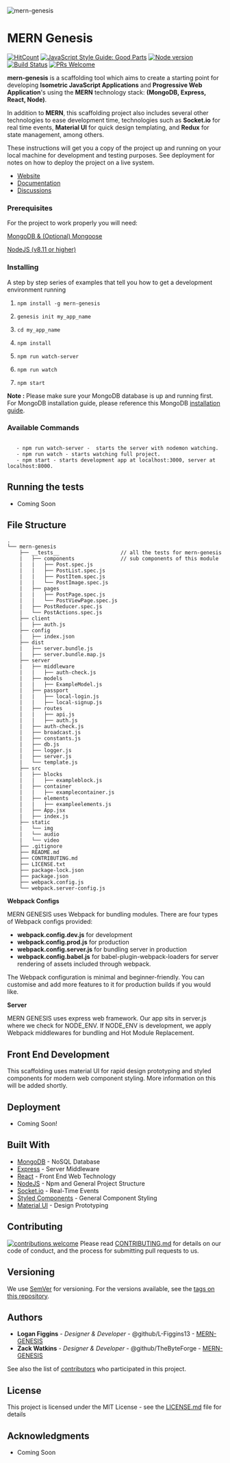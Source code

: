 ![mern-genesis](static/img/MernLogo1.jpg)


# MERN Genesis
[![HitCount](http://hits.dwyl.com/{L-Figgins13}/{Genesis}.svg)](http://hits.dwyl.com/{L-Figgins13}/{Genesis})
[![JavaScript Style Guide: Good Parts](https://img.shields.io/badge/code%20style-goodparts-brightgreen.svg?style=flat)](https://github.com/dwyl/goodparts "JavaScript The Good Parts")
[![Node version](https://img.shields.io/node/v/[NPM-MODULE-NAME].svg?style=flat)](http://nodejs.org/download/)
[![Build Status](https://travis-ci.org/{L-Figgins13}/{Genesis}.png?branch=master)](https://travis-ci.org/{L-Figgins13}/{Genesis})
[![PRs Welcome](https://img.shields.io/badge/PRs-welcome-brightgreen.svg?style=flat-square)](http://makeapullrequest.com)

**mern-genesis** is a scaffolding tool which aims to create a starting point for developing **Isometric JavaScript Applications** and **Progressive Web Application**'s using the **MERN** technology stack: **(MongoDB, Express, React, Node)**. 

In addition to **MERN**, this scaffolding project also includes several other technologies to ease development time, technologies such as **Socket.io** for real time events, **Material UI** for quick design templating, and **Redux** for state management, among others. 

These instructions will get you a copy of the project up and running on your local machine for development and testing purposes. See deployment for notes on how to deploy the project on a live system.

* [Website](www.mern-genesis.github.io)
* [Documentation](www.mern-genesis.github.io/documentation)
* [Discussions](www.mern-genesis.github.io/forum)


### Prerequisites
For the project to work properly you will need:

[MongoDB & (Optional) Mongoose](https://www.mongodb.com/)

[NodeJS (v8.11 or higher)](https://nodejs.org/en/)


### Installing
A step by step series of examples that tell you how to get a development environment running

1. ```npm install -g mern-genesis```

2. ```genesis init my_app_name```

3. ```cd my_app_name```

4. ```npm install```

5. ```npm run watch-server```

6. ```npm run watch```

7. ```npm start```


**Note :** Please make sure your MongoDB database is up and running first. For MongoDB installation guide, please reference this MongoDB
[installation guide](https://docs.mongodb.org/v3.0/installation/).


### Available Commands

```

   - npm run watch-server -  starts the server with nodemon watching.
   - npm run watch - starts watching full project.
   - npm start - starts development app at localhost:3000, server at localhost:8000.

```


## Running the tests
- Coming Soon


## File Structure
```
.
└── mern-genesis
    ├── __tests__                    // all the tests for mern-genesis
    |   ├── components               // sub components of this module
    |   |   ├── Post.spec.js
    |   |   ├── PostList.spec.js
    |   |   ├── PostItem.spec.js
    |   |   └── PostImage.spec.js
    |   ├── pages
    |   |   ├── PostPage.spec.js
    |   |   └── PostViewPage.spec.js
    |   ├── PostReducer.spec.js
    |   └── PostActions.spec.js
    ├── client                   
    |   ├── auth.js
    ├── config                   
    |   ├── index.json
    ├── dist                   
    |   ├── server.bundle.js
    |   ├── server.bundle.map.js
    ├── server
    |   ├── middleware
    |   |   ├── auth-check.js
    |   ├── models
    |   |   ├── ExampleModel.js
    |   ├── passport
    |   |   ├── local-login.js
    |   |   ├── local-signup.js
    |   ├── routes
    |   |   ├── api.js
    |   |   ├── auth.js
    |   ├── auth-check.js
    |   ├── broadcast.js
    |   ├── constants.js
    |   ├── db.js
    |   ├── logger.js
    |   ├── server.js
    |   └── template.js
    ├── src
    |   ├── blocks
    |   |   ├── exampleblock.js
    |   ├── container
    |   |   ├── examplecontainer.js
    |   ├── elements
    |   |   ├── exampleelements.js
    |   ├── App.jsx
    |   ├── index.js
    ├── static
    |   └── img
    |   └── audio
    |   └── video
    ├── .gitignore
    ├── README.md
    ├── CONTRIBUTING.md
    ├── LICENSE.txt
    ├── package-lock.json
    ├── package.json
    ├── webpack.config.js
    └── webpack.server-config.js

```

**Webpack Configs**

MERN GENESIS uses Webpack for bundling modules. There are four types of Webpack configs provided:
 - **webpack.config.dev.js** for development
 - **webpack.config.prod.js** for production
 - **webpack.config.server.js** for bundling server in production
 - **webpack.config.babel.js** for babel-plugin-webpack-loaders for server rendering of assets included through webpack.

The Webpack configuration is minimal and beginner-friendly. You can customise and add more features to it for production builds if you would like.

**Server**

MERN GENESIS uses express web framework. Our app sits in server.js where we check for NODE_ENV.
If NODE_ENV is development, we apply Webpack middlewares for bundling and Hot Module Replacement.


## Front End Development
This scaffolding uses material UI for rapid design prototyping and styled components for modern web component styling. More information on this will be added shortly.


## Deployment
- Coming Soon!

## Built With
* [MongoDB]( https://www.mongodb.com/) - NoSQL Database
* [Express]( https://expressjs.com/) - Server Middleware
* [React](https://reactjs.org/) - Front End Web Technology
* [NodeJS]( https://nodejs.org/en/) - Npm and General Project Structure
* [Socket.io]( https://www.socket.io) - Real-Time Events
* [Styled Components](https://github.com/styled-components/styled-components) - General Component Styling
* [Material UI](https://material-ui.com/) - Design Prototyping


## Contributing 
[![contributions welcome](https://img.shields.io/badge/contributions-welcome-brightgreen.svg?style=flat)](https://github.com/dwyl/esta/issues)
Please read [CONTRIBUTING.md](https://gist.github.com/PurpleBooth/b24679402957c63ec426) for details on our code of conduct, and the process for submitting pull requests to us.


## Versioning
We use [SemVer](http://semver.org/) for versioning. For the versions available, see the [tags on this repository](https://github.com/your/project/tags). 


## Authors
* **Logan Figgins** - *Designer & Developer* - @github/L-Figgins13 - [MERN-GENESIS](https://github.com/L-Figgins13)
* **Zack Watkins** - *Designer & Developer* - @github/TheByteForge - [MERN-GENESIS](https://github.com/TheByteForge)

See also the list of [contributors](https://github.com/your/project/contributors) who participated in this project.


## License
This project is licensed under the MIT License - see the [LICENSE.md](LICENSE.md) file for details


## Acknowledgments
* Coming Soon